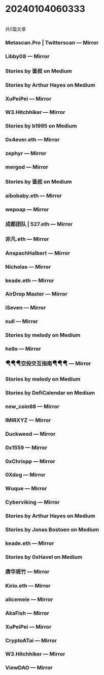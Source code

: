 <h1>20240104060333</h1><br/>共0篇文章


###  Metascan.Pro | Twitterscan — Mirror







###  Libby08 — Mirror









###  Stories by 鉴叔 on Medium









###  Stories by Arthur Hayes on Medium



















###  XuPeiPei — Mirror







###  W3.Hitchhiker — Mirror











###  Stories by b1995 on Medium











###  0x4ever.eth — Mirror











###  zephyr — Mirror











###  mergod — Mirror















###  Stories by 鉴叔 on Medium











###  aibobaby.eth — Mirror







###  wepoap — Mirror





















###  成都团队 | 527.eth — Mirror









###  非凡.eth — Mirror













###  AnspachHalbert — Mirror















###  Nicholas — Mirror













###  keade.eth — Mirror









###  AirDrop Master — Mirror















###  iSeven — Mirror











###  null — Mirror











###  Stories by melody on Medium













###  hello — Mirror













###  🪂🪂🪂空投交互指南🪂🪂🪂 — Mirror







###  Stories by melody on Medium







###  Stories by DefiCalendar on Medium











###  new_coin88 — Mirror





















###  IMIRXYZ — Mirror















###  Duckweed — Mirror













###  0x1559 — Mirror











###  0xChrispp — Mirror























###  0Xdog — Mirror













###  Wuque — Mirror









###  Cyberviking — Mirror















###  Stories by Arthur Hayes on Medium









###  Stories by Jonas Bostoen on Medium







###  keade.eth — Mirror









###  Stories by 0xHavel on Medium











###  唐华斑竹 — Mirror













###  Kirio.eth — Mirror

















###  alicemeie — Mirror







###  AkaFish — Mirror















###  XuPeiPei — Mirror

















###  CryptoATai — Mirror







###  W3.Hitchhiker — Mirror















###  ViewDAO — Mirror







